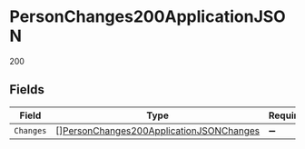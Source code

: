 # PersonChanges200ApplicationJSON

200


## Fields

| Field                                                                                                         | Type                                                                                                          | Required                                                                                                      | Description                                                                                                   |
| ------------------------------------------------------------------------------------------------------------- | ------------------------------------------------------------------------------------------------------------- | ------------------------------------------------------------------------------------------------------------- | ------------------------------------------------------------------------------------------------------------- |
| `Changes`                                                                                                     | [][PersonChanges200ApplicationJSONChanges](../../models/operations/personchanges200applicationjsonchanges.md) | :heavy_minus_sign:                                                                                            | N/A                                                                                                           |